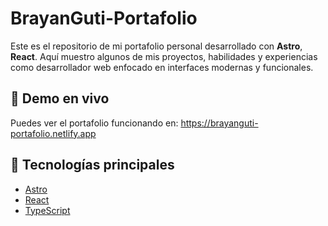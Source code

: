 # BrayanGuti-Portafolio

Este es el repositorio de mi portafolio personal desarrollado con **Astro**, **React**. Aquí muestro algunos de mis proyectos, habilidades y experiencias como desarrollador web enfocado en interfaces modernas y funcionales.

## 📸 Demo en vivo

Puedes ver el portafolio funcionando en: https://brayanguti-portafolio.netlify.app

## 🚀 Tecnologías principales

- [Astro](https://astro.build/)
- [React](https://reactjs.org/)
- [TypeScript](https://www.typescriptlang.org/) 

